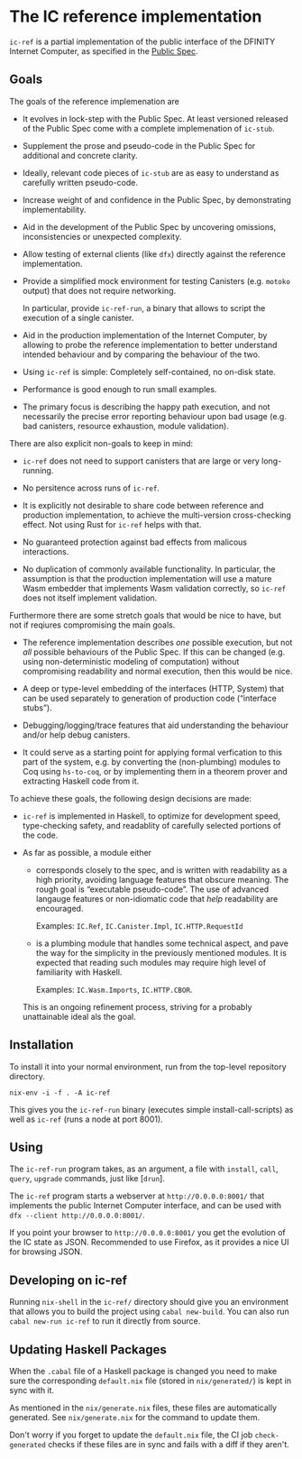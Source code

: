 The IC reference implementation
===============================

`ic-ref` is a partial implementation of the public interface of the DFINITY
Internet Computer, as specified in the [Public Spec].

[Public Spec]: https://docs.dfinity.systems/spec/public/

Goals
-----

The goals of the reference implemenation are

 * It evolves in lock-step with the Public Spec. At least versioned released of
   the Public Spec come with a complete implemenation of `ic-stub`.

 * Supplement the prose and pseudo-code in the Public Spec for additional and
   concrete clarity.

 * Ideally, relevant code pieces of `ic-stub` are as easy to understand as
   carefully written pseudo-code.

 * Increase weight of and confidence in the Public Spec, by demonstrating
   implementability.

 * Aid in the development of the Public Spec by uncovering omissions,
   inconsistencies or unexpected complexity.

 * Allow testing of external clients (like `dfx`) directly against the
   reference implementation.

 * Provide a simplified mock environment for testing Canisters (e.g. `motoko`
   output) that does not require networking.

   In particular, provide `ic-ref-run`, a binary that allows to script the
   execution of a single canister.

 * Aid in the production implementation of the Internet Computer, by allowing
   to probe the reference implementation to better understand intended
   behaviour and by comparing the behaviour of the two.

 * Using `ic-ref` is simple: Completely self-contained, no on-disk state.

 * Performance is good enough to run small examples.

 * The primary focus is describing the happy path execution, and not
   necessarily the precise error reporting behaviour upon bad usage (e.g. bad
   canisters, resource exhaustion, module validation).

There are also explicit non-goals to keep in mind:

 * `ic-ref` does not need to support canisters that are large or very
   long-running.

 * No persitence across runs of `ic-ref`.

 * It is explicitly not desirable to share code between reference and
   production implementation, to achieve the multi-version cross-checking
   effect. Not using Rust for `ic-ref` helps with that.

 * No guaranteed protection against bad effects from malicous interactions.

 * No duplication of commonly available functionality. In particular, the
   assumption is that the production implementation will use a mature Wasm
   embedder that implements Wasm validation correctly, so `ic-ref` does not
   itself implement validation.

Furthermore there are some stretch goals that would be nice to have, but not if reqiures
compromising the main goals.

 * The reference implementation describes _one_ possible execution, but not
   _all_ possible behaviours of the Public Spec. If this can be changed (e.g.
   using non-deterministic modeling of computation) without compromising
   readability and normal execution, then this would be nice.

 * A deep or type-level embedding of the interfaces (HTTP, System) that can be
   used separately to  generation of production code (“interface stubs”).

 * Debugging/logging/trace features that aid understanding the behaviour and/or
   help debug canisters.

 * It could serve as a starting point for applying formal verfication to this
   part of the system, e.g. by converting the (non-plumbing) modules to Coq
   using `hs-to-coq`, or by implementing them in a theorem prover and
   extracting Haskell code from it.

To achieve these goals, the following design decisions are made:

 * `ic-ref` is implemented in Haskell, to optimize for development speed,
   type-checking safety, and readablity of carefully selected portions of the
   code.

 * As far as possible, a module either

   - corresponds closely to the spec, and is written with readability as a high
     priority, avoiding language features that obscure meaning. The rough goal
     is “executable pseudo-code”. The use of advanced langauge features or non-idiomatic
     code that _help_ readability are encouraged.

     Examples: `IC.Ref`, `IC.Canister.Impl`, `IC.HTTP.RequestId`

   - is a plumbing module that handles some technical aspect, and pave the way
     for the simplicity in the previously mentioned modules. It is expected
     that reading such modules may require high level of familiarity with Haskell.

     Examples: `IC.Wasm.Imports`, `IC.HTTP.CBOR`.

   This is an ongoing refinement process, striving for a probably unattainable
   ideal als the goal.

Installation
------------

To install it into your normal environment, run from the top-level repository
directory.

    nix-env -i -f . -A ic-ref

This gives you the `ic-ref-run` binary (executes simple install-call-scripts)
as well as `ic-ref` (runs a node at port 8001).

Using
-----

The `ic-ref-run` program takes, as an argument, a file with `install`, `call`,
`query`, `upgrade` commands, just like [`drun`].

The `ic-ref` program starts a webserver at `http://0.0.0.0:8001/` that implements the public
Internet Computer interface, and can be used with `dfx --client http://0.0.0.0:8001/`.

If you point your browser to `http://0.0.0.0:8001/` you get the evolution of
the IC state as JSON. Recommended to use Firefox, as it provides a nice UI for
browsing JSON.

Developing on ic-ref
---------------------

Running `nix-shell` in the `ic-ref/` directory should give you an environment
that allows you to build the project using `cabal new-build`. You can also run
`cabal new-run ic-ref` to run it directly from source.


Updating Haskell Packages
-------------------------

When the `.cabal` file of a Haskell package is changed you need to make sure the
corresponding `default.nix` file (stored in `nix/generated/`) is kept in sync
with it.

As mentioned in the `nix/generate.nix` files, these files are automatically
generated. See `nix/generate.nix` for the command to update them.

Don't worry if you forget to update the `default.nix` file, the CI job
`check-generated` checks if these files are in sync and fails with a diff if
they aren't.
